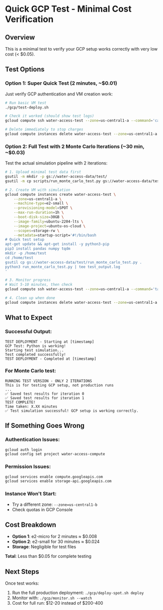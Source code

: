 # Quick GCP Test - Minimal Cost Verification

## Overview
This is a minimal test to verify your GCP setup works correctly with very low cost (< $0.05).

## Test Options

### Option 1: Super Quick Test (2 minutes, ~$0.01)
Just verify GCP authentication and VM creation work:

```bash
# Run basic VM test
./gcp/test-deploy.sh

# Check it worked (should show test logs)
gcloud compute ssh water-access-test --zone=us-central1-a --command='cat /test.log'

# Delete immediately to stop charges
gcloud compute instances delete water-access-test --zone=us-central1-a
```

### Option 2: Full Test with 2 Monte Carlo Iterations (~30 min, ~$0.03)
Test the actual simulation pipeline with 2 iterations:

```bash
# 1. Upload minimal test data first
gsutil -m mkdir -p gs://water-access-data/test/
gsutil -m cp scripts/run_monte_carlo_test.py gs://water-access-data/test/

# 2. Create VM with simulation
gcloud compute instances create water-access-test \
    --zone=us-central1-a \
    --machine-type=e2-small \
    --provisioning-model=SPOT \
    --max-run-duration=1h \
    --boot-disk-size=30GB \
    --image-family=ubuntu-2204-lts \
    --image-project=ubuntu-os-cloud \
    --scopes=storage-rw \
    --metadata=startup-script='#!/bin/bash
# Quick test setup
apt-get update && apt-get install -y python3-pip
pip3 install pandas numpy tqdm
mkdir -p /home/test
cd /home/test
gsutil cp gs://water-access-data/test/run_monte_carlo_test.py .
python3 run_monte_carlo_test.py | tee test_output.log
'

# 3. Monitor progress
# Wait 5-10 minutes, then check
gcloud compute ssh water-access-test --zone=us-central1-a --command='tail -20 /home/test/test_output.log'

# 4. Clean up when done
gcloud compute instances delete water-access-test --zone=us-central1-a
```

## What to Expect

### Successful Output:
```
TEST DEPLOYMENT - Starting at [timestamp]
GCP Test: Python is working!
Starting test simulation...
Test completed successfully!
TEST DEPLOYMENT - Completed at [timestamp]
```

### For Monte Carlo test:
```
RUNNING TEST VERSION - ONLY 2 ITERATIONS
This is for testing GCP setup, not production runs
...
✅ Saved test results for iteration 0
✅ Saved test results for iteration 1
TEST COMPLETE!
Time taken: X.XX minutes
✅ Test simulation successful! GCP setup is working correctly.
```

## If Something Goes Wrong

### Authentication Issues:
```bash
gcloud auth login
gcloud config set project water-access-compute
```

### Permission Issues:
```bash
gcloud services enable compute.googleapis.com
gcloud services enable storage-api.googleapis.com
```

### Instance Won't Start:
- Try a different zone: `--zone=us-central1-b`
- Check quotas in GCP Console

## Cost Breakdown
- **Option 1**: e2-micro for 2 minutes ≈ $0.008
- **Option 2**: e2-small for 30 minutes ≈ $0.024
- **Storage**: Negligible for test files

**Total**: Less than $0.05 for complete testing

## Next Steps
Once test works:
1. Run the full production deployment: `./gcp/deploy-spot.sh deploy`
2. Monitor with: `./gcp/monitor.sh --watch`
3. Cost for full run: $12-20 instead of $200-400
